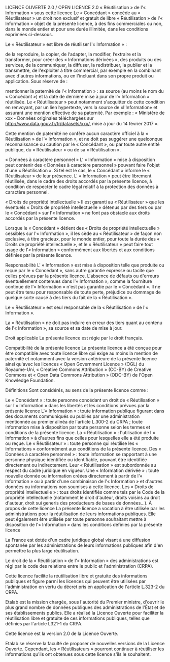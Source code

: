 LICENCE OUVERTE 2.0 / OPEN LICENCE 2.0
« Réutilisation » de l'« Information » sous cette licence
Le « Concédant » concède au « Réutilisateur » un droit non exclusif et gratuit de libre « Réutilisation » de l'« Information » objet de la présente licence, à des fins commerciales ou non, dans le monde entier et pour une durée illimitée, dans les conditions exprimées ci-dessous.

Le « Réutilisateur » est libre de réutiliser l'« Information » :

de la reproduire, la copier,
de l‘adapter, la modifier, l‘extraire et la transformer, pour créer des « Informations dérivées », des produits ou des services,
de la communiquer, la diffuser, la redistribuer, la publier et la transmettre,
de l'exploiter à titre commercial, par exemple en la combinant avec d'autres informations, ou en l'incluant dans son propre produit ou application.
Sous réserve de :

mentionner la paternité de l'« Information » : sa source (au moins le nom du « Concédant ») et la date de dernière mise à jour de l'« Information » réutilisée.
Le « Réutilisateur » peut notamment s'acquitter de cette condition en renvoyant, par un lien hypertexte, vers la source de «l'Information» et assurant une mention effective de sa paternité. Par exemple : « Ministère de xxx - Données originales téléchargées sur http://www.data.gouv.fr/fr/datasets/xxx/, mise à jour du 14 février 2017 ».

Cette mention de paternité ne confère aucun caractère officiel à la « Réutilisation » de l'« Information », et ne doit pas suggérer une quelconque reconnaissance ou caution par le « Concédant », ou par toute autre entité publique, du « Réutilisateur » ou de sa « Réutilisation ».

« Données à caractère personnel »
L‘ « Information » mise à disposition peut contenir des « Données à caractère personnel » pouvant faire l'objet d'une « Réutilisation ». Si tel est le cas, le « Concédant » informe le « Réutilisateur » de leur présence. L' « Information » peut être librement réutilisée, dans le cadre des droits accordés par la présente licence, à condition de respecter le cadre légal relatif à la protection des données à caractère personnel.

« Droits de propriété intellectuelle »
Il est garanti au « Réutilisateur » que les éventuels « Droits de propriété intellectuelle » détenus par des tiers ou par le « Concédant » sur l'« Information » ne font pas obstacle aux droits accordés par la présente licence.

Lorsque le « Concédant » détient des « Droits de propriété intellectuelle » cessibles sur l'« Information », il les cède au « Réutilisateur » de façon non exclusive, à titre gracieux, pour le monde entier, pour toute la durée des « Droits de propriété intellectuelle », et le « Réutilisateur » peut faire tout usage de l'« Information » conformément aux libertés et aux conditions définies par la présente licence.

Responsabilité
L' « Information » est mise à disposition telle que produite ou reçue par le « Concédant », sans autre garantie expresse ou tacite que celles prévues par la présente licence. L'absence de défauts ou d'erreurs éventuellement contenues dans l'« Information », comme la fourniture continue de l'« Information » n'est pas garantie par le « Concédant ». Il ne peut être tenu pour responsable de toute perte, préjudice ou dommage de quelque sorte causé à des tiers du fait de la « Réutilisation ».

Le « Réutilisateur » est seul responsable de la « Réutilisation » de l'« Information ».

La « Réutilisation » ne doit pas induire en erreur des tiers quant au contenu de l'« Information », sa source et sa date de mise à jour.

Droit applicable
La présente licence est régie par le droit français.

Compatibilité de la présente licence
La présente licence a été conçue pour être compatible avec toute licence libre qui exige au moins la mention de paternité et notamment avec la version antérieure de la présente licence ainsi qu'avec les licences « Open Government Licence » (OGL) du Royaume-Uni, « Creative Commons Attribution » (CC-BY) de Creative Commons et « Open Data Commons Attribution » (ODC-BY) de l'Open Knowledge Foundation.

Définitions
Sont considérés, au sens de la présente licence comme :

Le « Concédant » : toute personne concédant un droit de « Réutilisation » sur l'« Information » dans les libertés et les conditions prévues par la présente licence
L'« Information » :
toute information publique figurant dans des documents communiqués ou publiés par une administration mentionnée au premier alinéa de l'article L.300-2 du CRPA ;
toute information mise à disposition par toute personne selon les termes et conditions de la présente licence.
La « Réutilisation » : l'utilisation de l'« Information » à d'autres fins que celles pour lesquelles elle a été produite ou reçue.
Le « Réutilisateur » : toute personne qui réutilise les « Informations » conformément aux conditions de la présente licence.
Des « Données à caractère personnel » : toute information se rapportant à une personne physique identifiée ou identifiable, pouvant être identifiée directement ou indirectement. Leur « Réutilisation » est subordonnée au respect du cadre juridique en vigueur.
Une « Information dérivée » : toute nouvelle donnée ou information créées directement à partir de l'« Information » ou à partir d'une combinaison de l'« Information » et d'autres données ou informations non soumises à cette licence.
Les « Droits de propriété intellectuelle » : tous droits identifiés comme tels par le Code de la propriété intellectuelle (notamment le droit d'auteur, droits voisins au droit d'auteur, droit sui generis des producteurs de bases de données…).
À propos de cette licence
La présente licence a vocation à être utilisée par les administrations pour la réutilisation de leurs informations publiques. Elle peut également être utilisée par toute personne souhaitant mettre à disposition de l'« Information » dans les conditions définies par la présente licence

La France est dotée d'un cadre juridique global visant à une diffusion spontanée par les administrations de leurs informations publiques afin d'en permettre la plus large réutilisation.

Le droit de la « Réutilisation » de l'« Information » des administrations est régi par le code des relations entre le public et l'administration (CRPA).

Cette licence facilite la réutilisation libre et gratuite des informations publiques et figure parmi les licences qui peuvent être utilisées par l'administration en vertu du décret pris en application de l'article L.323-2 du CRPA.

Etalab est la mission chargée, sous l'autorité du Premier ministre, d'ouvrir le plus grand nombre de données publiques des administrations de l'État et de ses établissements publics. Elle a réalisé la Licence Ouverte pour faciliter la réutilisation libre et gratuite de ces informations publiques, telles que définies par l'article L321-1 du CRPA.

Cette licence est la version 2.0 de la Licence Ouverte.

Etalab se réserve la faculté de proposer de nouvelles versions de la Licence Ouverte. Cependant, les « Réutilisateurs » pourront continuer à réutiliser les informations qu'ils ont obtenues sous cette licence s'ils le souhaitent.